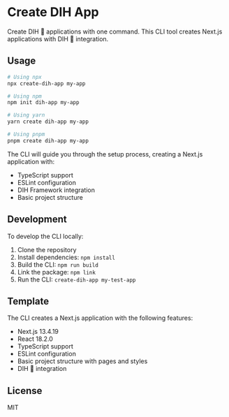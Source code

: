 # Create DIH App

Create DIH 🥀 applications with one command. This CLI tool creates Next.js applications with DIH 🥀 integration.

## Usage

```bash
# Using npx
npx create-dih-app my-app

# Using npm
npm init dih-app my-app

# Using yarn
yarn create dih-app my-app

# Using pnpm
pnpm create dih-app my-app
```

The CLI will guide you through the setup process, creating a Next.js application with:
- TypeScript support
- ESLint configuration
- DIH Framework integration
- Basic project structure

## Development

To develop the CLI locally:

1. Clone the repository
2. Install dependencies: `npm install`
3. Build the CLI: `npm run build`
4. Link the package: `npm link`
5. Run the CLI: `create-dih-app my-test-app`

## Template

The CLI creates a Next.js application with the following features:
- Next.js 13.4.19
- React 18.2.0
- TypeScript support
- ESLint configuration
- Basic project structure with pages and styles
- DIH 🥀 integration

## License

MIT 